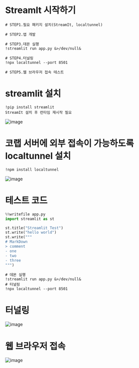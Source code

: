 # StreamIt 시작하기
```
# STEP1.필요 패키지 설치(StreamIt, localtunnel)

# STEP2.앱 개발

# STEP3.데몬 실행
!streamlit run app.py &>/dev/null&

# STEP4.터널링
!npx localtunnel --port 8501

# STEP5.웹 브라우저 접속 테스트

```

# streamlit 설치
```
!pip install streamlit
StreamIt 설치 후 런타임 재시작 필요
```
![image](https://user-images.githubusercontent.com/102650331/169513227-12b8ae43-1ef6-4c14-a2ac-8f755c290cb5.png)

# 코랩 서버에 외부 접속이 가능하도록 localtunnel 설치
```
!npm install localtunnel

```
![image](https://user-images.githubusercontent.com/102650331/169514115-7cea17d6-bb2b-4d64-b1d5-b5cb24b7945e.png)

# 테스트 코드
```python
%%writefile app.py
import streamlit as st

st.title("Streamlit Test")
st.write("hello world")
st.write("""
# MarkDown
> comment
- one
- two
- three
""")

```

```
# 데몬 실행
!streamlit run app.py &>/dev/null&
# 터널링
!npx localtunnel --port 8501
```
# 터널링
![image](https://user-images.githubusercontent.com/102650331/169514422-94319bfd-d259-46d5-bb4b-260db2f3db93.png)

# 웹 브라우저 접속
![image](https://user-images.githubusercontent.com/102650331/169515188-fab2b1b4-72ca-4418-a087-47ab69569777.png)


